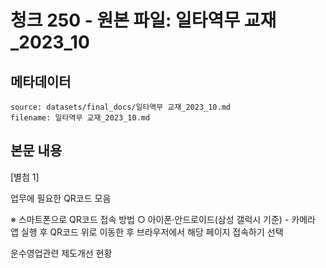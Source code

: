 # 청크 250 - 원본 파일: 일타역무 교재_2023_10

## 메타데이터

```
source: datasets/final_docs/일타역무 교재_2023_10.md
filename: 일타역무 교재_2023_10.md
```

## 본문 내용

[별첨 1]

업무에 필요한 QR코드 모음

※ 스마트폰으로 QR코드 접속 방법  ○ 아이폰·안드로이드(삼성 갤럭시 기준)  - 카메라 앱 실행 후 QR코드 위로 이동한 후  브라우저에서 해당 페이지 접속하기 선택

운수영업관련 제도개선 현황
